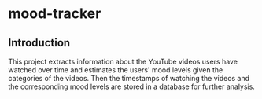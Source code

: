 # mood-tracker
## Introduction
This project extracts information about the YouTube videos users have watched over time and estimates the users' mood levels given the categories of the videos. Then the timestamps of watching the videos and the corresponding mood levels are stored in a database for further analysis.
